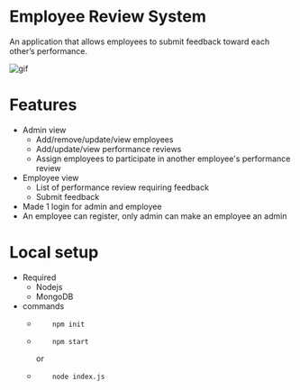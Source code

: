 # Employee Review System

An application that allows employees to submit feedback toward each other’s performance.

![gif](./assets/img/RealGif1.gif)

# Features
- Admin view
    - Add/remove/update/view employees
    - Add/update/view performance reviews
    - Assign employees to participate in another employee's performance review
- Employee view
    - List of performance review requiring feedback
    - Submit feedback
- Made 1 login for admin and employee
- An employee can register, only admin can make an employee an admin

# Local setup

- Required
    - Nodejs
    - MongoDB
- commands
    -         npm init

    -         npm start
        or
    -         node index.js
